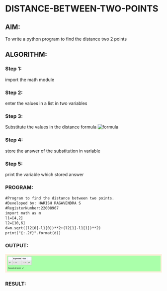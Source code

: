 # DISTANCE-BETWEEN-TWO-POINTS

## AIM:
To write a python program to find the distance two 2 points
## ALGORITHM:
### Step 1: 
import the math module
### Step 2: 
enter the values in a list in two variables
### Step 3: 
Substitute the values in the distance formula  ![formula](formula.JPG)
### Step 4: 
store the answer of the substitution in variable
### Step 5: 
print the variable which stored answer
### PROGRAM:
  ```
  #Program to find the distance between two points.
#Developed by: HARISH RAGAVENDRA S
#RegisterNumber:22008967
import math as m
l1=[4,2]
l2=[10,6]
d=m.sqrt((l2[0]-l1[0])**2+(l2[1]-l1[1])**2)
print("{:.2f}".format(d))
  ```


### OUTPUT:
![output!](distanceoutput.png)
### RESULT:
